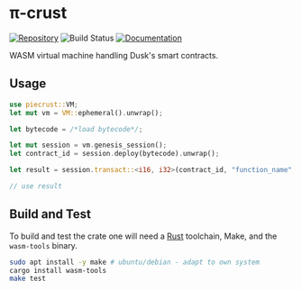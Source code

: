 # π-crust

[![Repository](https://img.shields.io/badge/github-piecrust-blueviolet?logo=github)](https://github.com/dusk-network/piecrust)
![Build Status](https://github.com/dusk-network/piecrust/workflows/build/badge.svg)
[![Documentation](https://img.shields.io/badge/docs-piecrust-blue?logo=rust)](https://docs.rs/piecrust/)

WASM virtual machine handling Dusk's smart contracts.

## Usage

```rust
use piecrust::VM;
let mut vm = VM::ephemeral().unwrap();

let bytecode = /*load bytecode*/;

let mut session = vm.genesis_session();
let contract_id = session.deploy(bytecode).unwrap();

let result = session.transact::<i16, i32>(contract_id, "function_name", &0x11)?;

// use result
```

## Build and Test

To build and test the crate one will need a
[Rust](https://www.rust-lang.org/tools/install) toolchain, Make, and the
`wasm-tools` binary.

```sh
sudo apt install -y make # ubuntu/debian - adapt to own system
cargo install wasm-tools
make test
```
